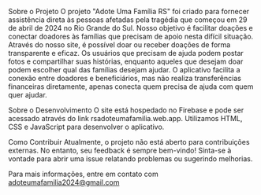 Sobre o Projeto
O projeto "Adote Uma Família RS" foi criado para fornecer assistência direta às pessoas afetadas pela tragédia que começou em 29 de abril de 2024 no Rio Grande do Sul. Nosso objetivo é facilitar doações e conectar doadores às famílias que precisam de apoio nesta difícil situação. Através do nosso site, é possível doar ou receber doações de forma transparente e eficaz. Os usuários que precisam de ajuda podem postar fotos e compartilhar suas histórias, enquanto aqueles que desejam doar podem escolher qual das famílias desejam ajudar. O aplicativo facilita a conexão entre doadores e beneficiários, mas não realiza transferências financeiras diretamente, apenas conecta quem precisa de ajuda com quem quer ajudar.


Sobre o Desenvolvimento
O site está hospedado no Firebase e pode ser acessado através do link rsadoteumafamilia.web.app. Utilizamos HTML, CSS e JavaScript para desenvolver o aplicativo.


Como Contribuir
Atualmente, o projeto não está aberto para contribuições externas. No entanto, seu feedback é sempre bem-vindo! Sinta-se à vontade para abrir uma issue relatando problemas ou sugerindo melhorias.


Para mais informações, entre em contato com adoteumafamilia2024@gmail.com